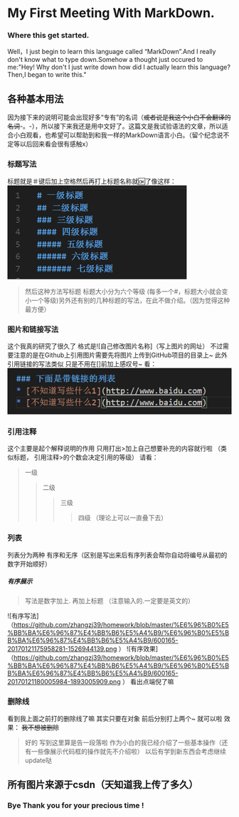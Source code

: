 # My First Meeting With MarkDown.
### Where this get started.
Well，I just begin to learn this language called “MarkDown”.And I really don't know what to type down.Somehow a thought just occured to me:"Hey! Why don't I just write down how did I actually learn this language?Then,I began to write this."
## 各种基本用法
 因为接下来的说明可能会出现好多“专有”的名词（~~或者说是我这个小白不会翻译的名词~~-。-），所以接下来我还是用中文好了。这篇文是我试验语法的文章，所以适合小白观看，也希望可以帮助到和我一样的MarkDown语言小白。（留个纪念说不定等以后回来看会很有感触x）
### 标题写法
 标题就是＃键后加上空格然后再打上标题名称就🆗了像这样：
 ![bb](https://github.com/zhangzj39/homework/blob/master/%E6%96%B0%E5%BB%BA%E6%96%87%E4%BB%B6%E5%A4%B9/bb.png)
 > 然后这种方法写标题 标题大小分为六个等级 (每多一个#，标题大小就会变小一个等级)另外还有别的几种标题的写法，在此不做介绍。（因为觉得这种最方便）
### 图片和链接写法
这个我真的研究了很久了 格式是![自己修改图片名称]（写上图片的网址） 不过需要注意的是在Github上引用图片需要先将图片上传到GitHub项目的目录上~
此外 引用链接的写法类似 只是不用在[]前加上感叹号~  看：
![cc](https://github.com/zhangzj39/homework/blob/master/%E6%96%B0%E5%BB%BA%E6%96%87%E4%BB%B6%E5%A4%B9/cc.png)
### 引用注释
这个主要是起个解释说明的作用 只用打出>加上自己想要补充的内容就行啦 （类似标题， 引用注释>的个数会决定引用的等级）
请看：
> 一级
>> 二级
>>> 三级
>>>> 四级 （理论上可以一直叠下去）
### 列表
列表分为两种 有序和无序（区别是写出来后有序列表会帮你自动将编号从最初的数字开始顺好）
##### 有序展示 
> 写法是数字加上. 再加上标题 （注意输入的.一定要是英文的）

![有序写法]（https://github.com/zhangzj39/homework/blob/master/%E6%96%B0%E5%BB%BA%E6%96%87%E4%BB%B6%E5%A4%B9/%E6%96%B0%E5%BB%BA%E6%96%87%E4%BB%B6%E5%A4%B9/600165-20170121175958281-1526944139.png ）
![有序效果]（https://github.com/zhangzj39/homework/blob/master/%E6%96%B0%E5%BB%BA%E6%96%87%E4%BB%B6%E5%A4%B9/%E6%96%B0%E5%BB%BA%E6%96%87%E4%BB%B6%E5%A4%B9/600165-20170121180005984-1893005909.png ）
看出点端倪了嘛
### 删除线 
看到我上面之前打的删除线了嘛 其实只要在对象 前后分别打上两个~ 就可以啦 效果： ~~我不想被删除~~
> 好的 写到这里算是告一段落啦 作为小白的我已经介绍了一些基本操作（还有一些像展示代码框的操作就先不介绍啦） 以后有学到新东西会考虑继续update哒
## 所有图片来源于csdn（天知道我上传了多久）
### Bye Thank you for your precious time !
